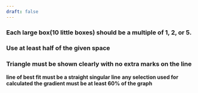 ```yaml
---
draft: false
---
```

### **Each large box(10 little boxes) should be a multiple of 1, 2, or 5.**
### **Use at least half of the given space**
### **Triangle must be shown clearly with no extra marks on the line**

**line of best fit must be a straight singular line**
**any selection used for calculated the gradient must be at least 60% of the graph**